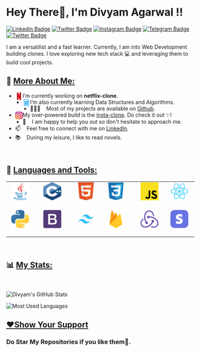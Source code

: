 # Hey There👋, I'm Divyam Agarwal !!

[![Linkedin Badge](https://img.shields.io/badge/LinkedIn-0077B5?label=%20&labelColor=0077B5&logo=Linkedin&logoColor=white)](https://linkedin.com/in/divyam-agarwal-2600)
[![Twitter Badge](https://img.shields.io/badge/-Facebook-1877F2?label=%20&labelColor=1877F2&logo=Facebook&logoColor=white)](https://www.facebook.com/divyam2600/)
[![Instagram Badge](https://img.shields.io/badge/-Instagram-E4405F?label=%20&labelColor=E4405F&logo=Instagram&logoColor=white)](https://www.instagram.com/_divyam_agarwal_1/)
[![Telegram Badge](https://img.shields.io/badge/Telegram-26A5E4?label=%20&labelColor=26A5E4&logo=Telegram&logoColor=white)](https://telegram.me/Divyam2600)
[![Twitter Badge](https://img.shields.io/badge/Twitter-1DA1F2?label=%20&labelColor=1DA1F2&logo=Twitter&logoColor=white)](https://twitter.com/Divyam2600)

I am a versatilist and a fast learner. Currently, I am into Web Development building clones. I love exploring new tech stack 💻 and leveraging them to build cool projects.
<br/>

## 🧐 <u>More About Me:</u>

- <img src="./Icons/Netflix.svg" alt="DSA" height="20px" align="left"/> I’m currently working on **netflix-clone**.
- <img src="./Icons/dsa.svg" alt="DSA" height="20px" align="left"/> I’m also currently learning Data Structures and Algorithms.
- 👨🏻‍💻 &nbsp;&nbsp; Most of my projects are available on [Github](https://github.com/Divyam2600?tab=repositories).
- <img src="./Icons/Instagram.svg" alt="DSA" height="20px" align="left"/> My over-powered build is the [insta-clone](https://github.com/Divyam2600/Instagram-2.0). Do check it out ✨!
- 💬 &nbsp;&nbsp; I am happy to help you out so don't hesitate to approach me.
- 📫 &nbsp;&nbsp; Feel free to connect with me on [LinkedIn](https://linkedin.com/in/divyam-agarwal-2600).
- 📚 &nbsp;&nbsp; During my leisure, I like to read novels.

<br>

## 🔨 <u>Languages and Tools:</u>

<table>
   <tr>
      <td align="center" width="96">
         <a href="https://docs.oracle.com/javase/tutorial/" style="color:white">
         <img src="./Icons/Java.svg" width="48" height="48" alt="Java" /><br> JAVA
         </a>
      </td>
      <td align="center" width="96">
         <a href="https://cplusplus.com/doc/tutorial/" style="color:white">
         <img src="./Icons/c++.svg" width="48" height="48" alt="C++" /><br> C++
         </a>
      </td>
      <td align="center" width="96">
         <a href="https://devdocs.io/html/" style="color:white">
         <img src="./Icons/Html.svg" width="48" height="48" alt="Html" /><br> HTML
         </a>
      </td>
      <td align="center" width="96">
         <a href="https://devdocs.io/css/" style="color:white">
         <img src="./Icons/Css.svg" width="48" height="48" alt="Css" /><br> CSS
         </a>
      </td>
      <td align="center" width="96">
         <a href="https://javascript.info/" style="color:white">
         <img src="./Icons/Javascript.svg" width="48" height="48" alt="JavaScript" /><br> JAVASCRIPT
         </a>
      </td>
      <td align="center" width="96">
         <a href="https://reactjs.org/" style="color:white">
         <img src="./Icons/React.svg" width="48" height="48" alt="ReactJs" /><br> REACT
         </a>
      </td>
      <td align="center" width="96">
         <a href="https://nextjs.org/" style="color:white">
         <img src="./Icons/Nextjs.svg" width="48" height="48" alt="NextJs" /><br> NEXTJS
         </a>
      </td>
   </tr>
   <tr>
      <td align="center" width="96">
         <a href="https://www.python.org/" style="color:white">
         <img src="./Icons/Python.svg" width="48" height="48" alt="Python" /><br> PYTHON
         </a>
      </td>
      <td align="center" width="96">
         <a href="https://getbootstrap.com/" style="color:white">
         <img src="./Icons/Bootstrap.svg" width="48" height="48" alt="Bootstrap" /><br> BOOTSTRAP
         </a>
      </td>
      <td align="center" width="96">
         <a href="https://tailwindcss.com/" style="color:white">
         <img src="./Icons/Tailwind.svg" width="48" height="48" alt="Tailwind" /><br> TAILWIND
         </a>
      </td>
      <td align="center" width="96">
         <a href="https://firebase.google.com/" style="color:white">
         <img src="./Icons/Firebase.svg" width="48" height="48" alt="Firebase" /><br> FIREBASE
         </a>
      </td>
      <td align="center" width="96">
         <a href="https://redux.js.org/" style="color:white">
         <img src="./Icons/Redux.svg" width="48" height="48" alt="Redux" /><br> REDUX
         </a>
      </td>
      <td align="center" width="96">
         <a href="https://stripe.com/" style="color:white">
         <img src="./Icons/Stripe.svg" width="48" height="48" alt="Stripe" /><br> STRIPE </a>
      </td>
      <td align="center" width="96">
         <a href="https://docs.microsoft.com/en-us/powershell/" style="color:white">
         <img src="./Icons/Powershell.svg" width="48" height="48" alt="Powershell" /><br> POWERSHELL
         </a>
      </td>
   </tr>
</table>

<br>

## 📊 <u>My Stats:</u>

<br>

![Divyam's GitHub Stats](https://github-readme-stats.vercel.app/api?username=Divyam2600&hide=contribs,prs&count_private=true&show_icons=true&border_radius=10&include_all_commits=true&count_private=true)

![Most Used Languages](https://github-readme-stats.vercel.app/api/top-langs/?username=Divyam2600&card_width=495&border_radius=10)

## <u>❤️Show Your Support</u>

### Do Star My Repositories if you like them🌟.
